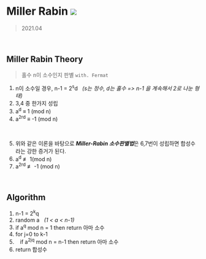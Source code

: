 # Miller Rabin <img src="https://img.shields.io/badge/Python-3776AB?style=flat-square&logo=Python&logoColor=white"/> 

> 2021.04
</br>

## Miller Rabin Theory

> 홀수 n이 소수인지 판별 `with. Fermat`
1. n이 소수일 경우, n-1 = 2<sup>s</sup>d &nbsp; <i>(s는 정수, d는 홀수 => n-1 을 계속해서 2로 나눈 형태)</i>
2. 3,4 중 한가지 성립
3. a<sup>d</sup> ≡ 1 (mod n)
4. a<sup>2rd</sup> ≡ -1 (mod n)  

</br>

5. 위와 같은 이론을 바탕으로 <b><i>Miller-Rabin 소수판별법</i></b>은 6,7번이 성립하면 합성수라는 강한 증거가 된다.
6. a<sup>d</sup> &#8802; 1(mod n)
7. a<sup>2rd</sup> &#8802; -1 (mod n) 

</br>

## Algorithm

1. n-1 = 2<sup>k</sup>q
2. random a &nbsp;&nbsp;<i>(1 < a < n-1)</i>
3. if a<sup>q</sup> mod n = 1 then return 아마 소수
4. for j=0 to k-1
5. &nbsp;&nbsp; if a<sup>2jq</sup> mod n = n-1 then return 아마 소수
6. return 합성수  

